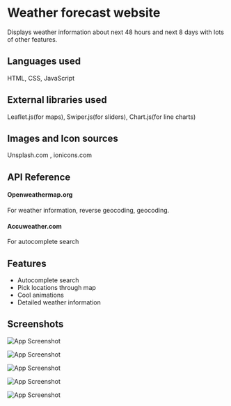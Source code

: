 
# Weather forecast website

Displays weather information about next 48 hours and next 8 days 
with lots of other features.


## Languages used

HTML, CSS, JavaScript

## External libraries used

Leaflet.js(for maps), Swiper.js(for sliders), Chart.js(for line charts)


## Images and Icon sources

Unsplash.com , ionicons.com

## API Reference

#### Openweathermap.org

For weather information, reverse geocoding, geocoding.

#### Accuweather.com

For autocomplete search


## Features

- Autocomplete search
- Pick locations through map
- Cool animations
- Detailed weather information


## Screenshots

![App Screenshot](https://i.postimg.cc/ZqK98Mcz/Screenshot-4.png)

![App Screenshot](https://i.postimg.cc/6qRT6J9n/Screenshot-5.png)

![App Screenshot](https://i.postimg.cc/7Y8fs6VV/Screenshot-6.png)

![App Screenshot](https://i.postimg.cc/RFzv1PKL/Screenshot-10.png)

![App Screenshot](https://i.postimg.cc/bJ4sjNjq/Screenshot-7.png)



